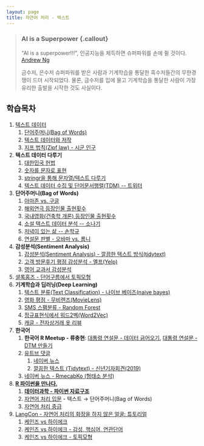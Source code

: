 ```yaml
---
layout: page
title: 자연어 처리 - 텍스트
---
```


> ### AI is a Superpower {.callout}
>
> "AI is a superpower!!!", 인공지능을 체득하면 슈퍼파워를 손에 쥘 것이다. [Andrew Ng](https://twitter.com/andrewyng/status/728986380638916609)
>
> 금수저, 은수저 슈퍼파워를 받은 사람과 기계학습을 통달한 흑수저들간의 무한경쟁이 드뎌 시작되었다. 물론, 
> 금수저를 입에 물고 기계학습을 통달한 사람이 가장 유리한 출발을 시작한 것도 사실이다.



## 학습목차 

1. [텍스트 데이터](nlp-text.html)
    1. [단어주머니(Bag of Words)](nlp-bag-of-words.html)
    1. [텍스트 데이터와 저작](https://statkclee.github.io/ds-authoring/)
    1. [지프 법칙(Zipf law) - 시군 인구](nlp-zipf-law.html)    
1. **텍스트 데이터 다루기**
    1. [대한민국 헌법](text-constitution.html)
    1. [숫자를 문자로 표현](nlp-number-to-text.html)
    1. [stringr을 통해 문자열/텍스트 다루기](nlp-stringr.html)
    1. [텍스트 데이터 수집 및 단어문서행렬(TDM) -- 트위터](nlp-text-twitter.html)
1. **단어주머니(Bag of Words)**
    1. [아마존 vs. 구글](nlp-amazon-google.html)
    1. [해외연극 등장인물 출현횟수](nlp-movie-play.html)
    1. [국내영화(건축학 개론) 등장인물 출현횟수](nlp-movie-arch101.html)
    1. [소설 텍스트 데이터 분석 -- 소나기](nlp-text-basic.html)
    1. [저녁이 있는 삶 -- 손학규](nlp-book.html)
    1. [연설문 판별 - 오바마 vs. 롬니](http://statkclee.github.io/politics/text-classify-speeches.html)
1. **감성분석(Sentiment Analysis)**
    1. [감성분석(Sentiment Analysis) - 깔끔한 텍스트 방식(tidytext)](nlp-sentiment.html)
    1. [고객 방문후기 평점 감성분석 - 옐프(Yelp)](nlp-text-sentiment-yelp.html)
    1. [영어 교과서 감성분석](nlp-english-textbook.html)
1. [셜록홈즈 - 단어구름에서 토픽모형](silge-topic-modeling.html) 
1. **기계학습과 딥러닝(Deep Learning)**
    1. [텍스트 분류(Text Classification) - 나이브 베이즈(naive bayes)](nlp-text-classification.html)
    1. [영화 평점 - 무비렌즈(MovieLens)](nlp-text-movielens.html)
    1. [SMS 스팸분류 - Random Forest](nlp-spam-machine-learning.html)
    1. [정규표현식에서 워드2벡(Word2Vec)](nlp-regex-word2vec.html)
    1. [캐글 - 전자상거래 옷 리뷰](text-kaggle-ecommerce-review.html)
1. **한국어**
    1. **한국어 R Meetup - 류충현**: [대통령 연설문 - 데이터 긁어오기](nlp-president-crawl.html), [대통령 연설문 - DTM 만들기](nlp-president-dtm.html)
    1. [유트브 댓글](nlp-youtube-comment.html)
        1. [네이버 뉴스](nlp-naver-news.html)
        1. [깔끔한 텍스트 (Tidytext) - 신년기자회견(2019)](nlp-tidytext-moon-speech.html)
    1. [네이버 뉴스 - RmecabKo (형태소 분석)](nlp-naver-news-mecab.html)    
1. **[R 파이썬을 만나다.](text-r-meet-python.html)**
    1. **[데이터과학 - 파이썬 자료구조](text-python-datatype.html)**
    1. [자연어 처리 입문](nlp-intro-python.html) - 텍스트 &rarr; 단어주머니(Bag of Words) 
    1. [자연어 처리 중급](nlp-intermediate-python.html) 
1. [LangCon - 자연어 처리의 화장을 하지 않은 얼굴: 튜토리얼](langcon-2019-tutorial.html)
    1. [케인즈 vs 하이에크](langcon-keynes-hayek.html)
    1. [케인즈 vs 하이에크 - 감성, 핵심어, 연관단어](langcon-keynes-hayek-sentiment.html)
    1. [케인즈 vs 하이에크 - 토픽모형](langcon-keynes-hayek-topic.html)


